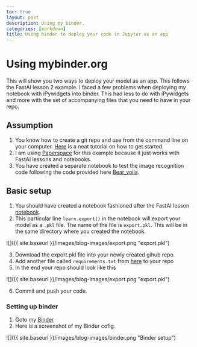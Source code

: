 ```yaml
---
toc: true
layout: post
description: Using my binder.
categories: [markdown]
title: Using binder to deploy your code in Jupyter as an app
---
```

# Using mybinder.org

This will show you two ways to deploy your model as an app. This follows the FastAI lesson 2 example. I faced a few problems when deploying my notebook with iPywidgets into binder. This had less to do with iPywidgets and more with the set of accompanying files that you need to have in your repo.

## Assumption

1. You know how to create a git repo and use from the command line on your computer. [Here](https://product.hubspot.com/blog/git-and-github-tutorial-for-beginners) is a neat tutorial on how to get started.
2. I am using [Paperspace](https://console.paperspace.com/notebooks) for this example because it just works with FastAI lessons and notebooks.
3. You have created a separate notebook to test the image recognition code following the code provided here [Bear_voila](https://github.com/fastai/bear_voila).

## Basic setup

1. You should have created a notebook fashioned after the FastAI lesson [notebook](https://github.com/fastai/course-v4/blob/master/nbs/02_production.ipynb).
2. This particular line `learn.export()` in the notebook will export your model as a `.pkl` file. The name of the file is `export.pkl`. This will be in the same directory where you created the notebook. 

![]({{ site.baseurl }}/images/blog-images/export.png "export.pkl")

3. Download the export.pkl file into your newly created gihub repo.
4. Add another file called `requirements.txt` from [here](https://github.com/fastai/bear_voila) to your repo
5. In the end your repo should look like this

![]({{ site.baseurl }}/images/blog-images/export.png "export.pkl")

6. Commit and push your code.

### Setting up binder

1. Goto my [Binder](https://mybinder.org/)
2. Here is a screenshot of my Binder cofig.

![]({{ site.baseurl }}/images/blog-images/binder.png "Binder setup")
